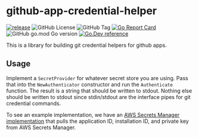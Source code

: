 # github-app-credential-helper

[![release](https://github.com/samsarahq/github-app-credential-helper/actions/workflows/release.yml/badge.svg)](https://github.com/samsarahq/github-app-credential-helper/actions/workflows/release.yml)
![GitHub License](https://img.shields.io/github/license/samsarahq/github-app-credential-helper)
![GitHub Tag](https://img.shields.io/github/v/tag/samsarahq/github-app-credential-helper)
[![Go Report Card](https://goreportcard.com/badge/github.com/samsarahq/github-app-credential-helper)](https://goreportcard.com/report/github.com/samsarahq/github-app-credential-helper)
![GitHub go.mod Go version](https://img.shields.io/github/go-mod/go-version/samsarahq/github-app-credential-helper)
[![Go.Dev reference](https://img.shields.io/badge/go.dev-reference-blue?logo=go&logoColor=white)](https://pkg.go.dev/github.com/samsarahq/github-app-credential-helper?tab=doc)

This is a library for building git credential helpers for github apps.

## Usage
Implement a `SecretProvider` for whatever secret store you are using. Pass that into the `NewAuthenticator` constructor
and run the `Authenticate` function. The result is a string that should be written to stdout. Nothing else should be
written to stdout since stdin/stdout are the interface pipes for git credential commands.

To see an example implementation, we have an [AWS Secrets Manager implementation](https://github.com/samsarahq/git-credential-github-app-sm)
that pulls the application ID, installation ID, and private key from AWS Secrets Manager.